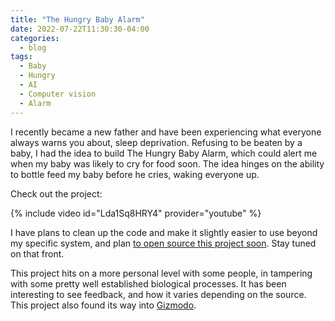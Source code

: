 ```yaml
---
title: "The Hungry Baby Alarm"
date: 2022-07-22T11:30:30-04:00
categories:
  - blog
tags:
  - Baby
  - Hungry
  - AI
  - Computer vision
  - Alarm
---
```


I recently became a new father and have been experiencing what everyone always warns you about, sleep deprivation. Refusing to be beaten by a baby, I had the idea to build The Hungry Baby Alarm, which could alert me when my baby was likely to cry for food soon. The idea hinges on the ability to bottle feed my baby before he cries, waking everyone up.

Check out the project:

{% include video id="Lda1Sq8HRY4" provider="youtube" %}

I have plans to clean up the code and make it slightly easier to use beyond my specific system, and plan [to open source this project soon][github]. Stay tuned on that front.

This project hits on a more personal level with some people, in tampering with some pretty well established biological processes. It has been interesting to see feedback, and how it varies depending on the source. This project also found its way into [Gizmodo][gizmodo].

[gizmodo]: https://gizmodo.com/baby-hungry-smart-webcam-dad-parent-tech-maker-camera-a-1849360584
[github]: https://github.com/calebolson123/HungryBabyAlarm